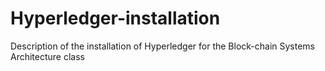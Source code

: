 # Hyperledger-installation
Description of the installation of Hyperledger for the Block-chain Systems Architecture class
